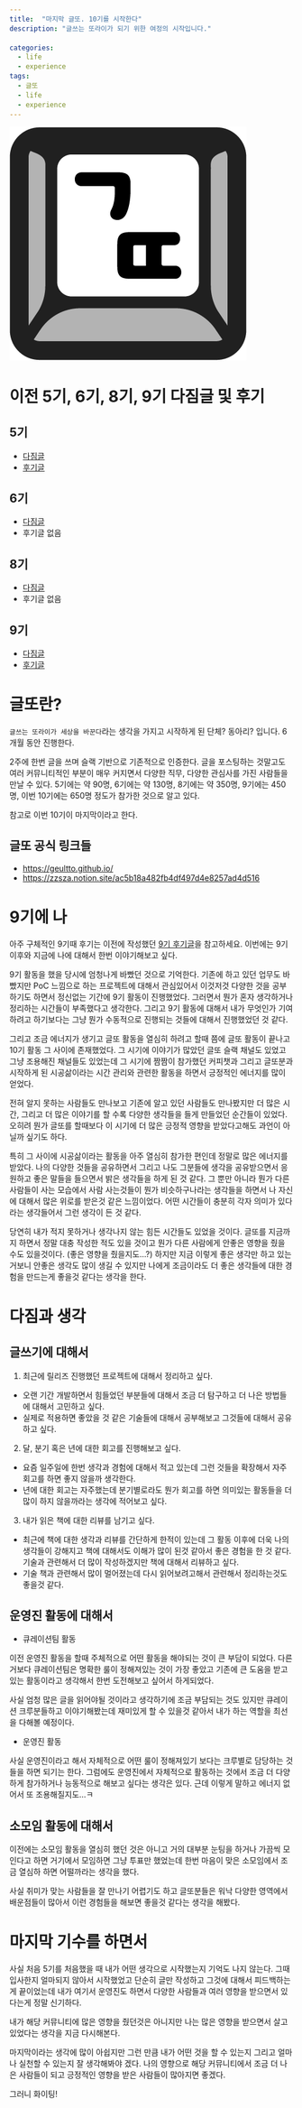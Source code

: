 ```yaml
---
title:  "마지막 글또. 10기를 시작한다"
description: "글쓰는 또라이가 되기 위한 여정의 시작입니다."

categories:
  - life
  - experience
tags:
  - 글또
  - life
  - experience
---
```


![글또 아이콘](/assets/images/글또_아이콘.png)

# 이전 5기, 6기, 8기, 9기 다짐글 및 후기

## 5기
- [다짐글](https://baeji77.github.io/life/experience/2020_%EA%B8%80%EB%98%90_5%EA%B8%B0_%EB%8B%A4%EC%A7%90%EA%B8%80/)
- [후기글](https://baeji77.github.io/life/experience/%EA%B8%80%EB%98%90_5%EA%B8%B0_%ED%9B%84%EA%B8%B0/)

## 6기
- [다짐글](https://baeji77.github.io/life/experience/%EA%B8%80%EB%98%90_6%EA%B8%B0_%EB%8B%A4%EC%A7%90%EA%B8%80/)
- 후기글 없음

## 8기
- [다짐글](https://baeji77.github.io/life/experience/%EA%B8%80%EB%98%90_8%EA%B8%B0_%EB%8B%A4%EC%A7%90/)
- 후기글 없음

## 9기
- [다짐글](https://baeji77.github.io/life/experience/%EA%B8%80%EB%98%90_9%EA%B8%B0_%EB%8B%A4%EC%A7%90/)
- [후기글](https://baeji77.github.io/life/experience/%EA%B8%80%EB%98%90_9%EA%B8%B0_-%ED%9B%84%EA%B8%B0/)

# 글또란?

`글쓰는 또라이가 세상을 바꾼다`라는 생각을 가지고 시작하게 된 단체? 동아리? 입니다. 6개월 동안 진행한다.

2주에 한번 글을 쓰며 슬랙 기반으로 기존적으로 인증한다. 글을 포스팅하는 것말고도 여러 커뮤니티적인 부분이 매우 커지면서 다양한 직무, 다양한 관심사를 가진 사람들을 만날 수 있다. 5기에는 약 90명, 6기에는 약 130명, 8기에는 약 350명, 9기에는 450명, 이번 10기에는 650명 정도가 참가한 것으로 알고 있다.

참고로 이번 10기이 마지막이라고 한다.

## 글또 공식 링크들
- https://geultto.github.io/
- https://zzsza.notion.site/ac5b18a482fb4df497d4e8257ad4d516


# 9기에 나

아주 구체적인 9기때 후기는 이전에 작성했던 [9기 후기글](https://baeji77.github.io/life/experience/%EA%B8%80%EB%98%90_9%EA%B8%B0_-%ED%9B%84%EA%B8%B0/)을 참고하세요. 이번에는 9기 이후와 지금에 나에 대해서 한번 이야기해보고 싶다.

9기 활동을 했을 당시에 엄청나게 바빴던 것으로 기억한다. 기존에 하고 있던 업무도 바빴지만 PoC 느낌으로 하는 프로젝트에 대해서 관심있어서 이것저것 다양한 것을 공부하기도 하면서 정신없는 기간에 9기 활동이 진행했었다. 그러면서 뭔가 혼자 생각하거나 정리하는 시간들이 부족했다고 생각한다. 그리고 9기 활동에 대해서 내가 무엇인가 기여하려고 하기보다는 그냥 뭔가 수동적으로 진행되는 것들에 대해서 진행했었던 것 같다.

그리고 조금 에너지가 생기고 글또 활동을 열심히 하려고 할때 쯤에 글또 활동이 끝나고 10기 활동 그 사이에 존재했었다. 그 시기에 이야기가 많았던 글또 슬랙 채널도 있었고 그냥 조용해진 채널들도 있었는데 그 시기에 짬짬이 참가했던 커피챗과 그리고 글또분과 시작하게 된 시공삶이라는 시간 관리와 관련한 활동을 하면서 긍정적인 에너지를 많이 얻었다.

전혀 알지 못하는 사람들도 만나보고 기존에 알고 있던 사람들도 만나봤지만 더 많은 시간, 그리고 더 많은 이야기를 할 수록 다양한 생각들을 들게 만들었던 순간들이 있었다. 오히려 뭔가 글또를 할때보다 이 시기에 더 많은 긍정적 영향을 받았다고해도 과언이 아닐까 싶기도 하다.

특히 그 사이에 시공삶이라는 활동을 아주 열심히 참가한 편인데 정말로 많은 에너지를 받았다. 나의 다양한 것들을 공유하면서 그리고 나도 그분들에 생각을 공유받으면서 응원하고 좋은 말들을 들으면서 밝은 생각들을 하게 된 것 같다. 그 뿐만 아니라 뭔가 다른 사람들이 사는 모습에서 사람 사는것들이 뭔가 비슷하구나라는 생각들을 하면서 나 자신에 대해서 많은 위로를 받은것 같은 느낌이었다. 어떤 시간들이 충분히 각자 의미가 있다라는 생각들어서 그런 생각이 든 것 같다.

당연히 내가 적지 못하거나 생각나지 않는 힘든 시간들도 있었을 것이다. 글또를 지금까지 하면서 정말 대충 작성한 적도 있을 것이고 뭔가 다른 사람에게 안좋은 영향을 줬을 수도 있을것이다. (좋은 영향을 줬을지도...?) 하지만 지금 이렇게 좋은 생각만 하고 있는거보니 안좋은 생각도 많이 생길 수 있지만 나에게 조금이라도 더 좋은 생각들에 대한 경험을 만드는게 좋을것 같다는 생각을 한다.

# 다짐과 생각

## 글쓰기에 대해서

1. 최근에 릴리즈 진행했던 프로젝트에 대해서 정리하고 싶다.
  - 오랜 기간 개발하면서 힘들었던 부분들에 대해서 조금 더 탐구하고 더 나은 방법들에 대해서 고민하고 싶다.
  - 실제로 적용하면 좋았을 것 같은 기술들에 대해서 공부해보고 그것들에 대해서 공유하고 싶다.
2. 달, 분기 혹은 년에 대한 회고를 진행해보고 싶다.
  - 요즘 일주일에 한번 생각과 경험에 대해서 적고 있는데 그런 것들을 확장해서 자주 회고를 하면 좋지 않을까 생각한다.
  - 년에 대한 회고는 자주했는데 분기별로라도 뭔가 회고를 하면 의미있는 활동들을 더 많이 하지 않을까라는 생각에 적어보고 싶다.
3. 내가 읽은 책에 대한 리뷰를 남기고 싶다.
  - 최근에 책에 대한 생각과 리뷰를 간단하게 한적이 있는데 그 활동 이후에 더욱 나의 생각들이 강해지고 책에 대해서도 이해가 많이 된것 같아서 좋은 경험을 한 것 같다. 기술과 관련해서 더 많이 작성하겠지만 책에 대해서 리뷰하고 싶다. 
  - 기술 책과 관련해서 많이 멀어졌는데 다시 읽어보려고해서 관련해서 정리하는것도 좋을것 같다.


## 운영진 활동에 대해서

- 큐레이션팀 활동

이전 운영진 활동을 할때 주체적으로 어떤 활동을 해야되는 것이 큰 부담이 되었다. 다른거보다 큐레이션팀은 명확한 룰이 정해져있는 것이 가장 좋았고 기존에 큰 도움을 받고 있는 활동이라고 생각해서 한번 도전해보고 싶어서 하게되었다.

사실 엄청 많은 글을 읽어야될 것이라고 생각하기에 조금 부담되는 것도 있지만 큐레이션 크루분들하고 이야기해봤는데 재미있게 할 수 있을것 같아서 내가 하는 역할을 최선을 다해볼 예정이다.

- 운영진 활동

사실 운영진이라고 해서 자체적으로 어떤 룰이 정해져있기 보다는 크루별로 담당하는 것들을 하면 되기는 한다. 그럼에도 운영진에서 자체적으로 활동하는 것에서 조금 더 다양하게 참가하거나 능동적으로 해보고 싶다는 생각은 있다. 근데 이렇게 말하고 에너지 없어서 또 조용해질지도...ㅋ


## 소모임 활동에 대해서

이전에는 소모임 활동을 열심히 했던 것은 아니고 거의 대부분 눈팅을 하거나 가끔씩 모인다고 하면 거기에서 모임하면 그냥 투표만 했었는데 한번 마음이 맞은 소모임에서 조금 열심하 하면 어떨까라는 생각을 했다. 

사실 취미가 맞는 사람들을 잘 만나기 어렵기도 하고 글또분들은 워낙 다양한 영역에서 배운점들이 많아서 이런 경험들을 해보면 좋을것 같다는 생각을 해봤다.


# 마지막 기수를 하면서

사실 처음 5기를 처음했을 때 내가 어떤 생각으로 시작했는지 기억도 나지 않는다. 그때 입사한지 얼마되지 않아서 시작했었고 단순히 글만 작성하고 그것에 대해서 피드백하는게 끝이었는데 내가 여기서 운영진도 하면서 다양한 사람들과 여러 영향을 받으면서 있다는게 정말 신기하다.

내가 해당 커뮤니티에 많은 영향을 줬던것은 아니지만 나는 많은 영향을 받으면서 살고 있었다는 생각을 지금 다시해본다. 

마지막이라는 생각에 많이 아쉽지만 그런 만큼 내가 어떤 것을 할 수 있는지 그리고 얼마나 실천할 수 있는지 잘 생각해봐야 겠다. 나의 영향으로 해당 커뮤니티에서 조금 더 나은 사람들이 되고 긍정적인 영향을 받은 사람들이 많아지면 좋겠다. 


그러니 화이팅!


